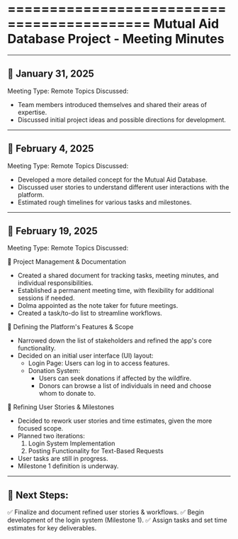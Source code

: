 ===========================================
  Mutual Aid Database Project - Meeting Minutes
===========================================

-------------------------------------------
📅 January 31, 2025
-------------------------------------------
Meeting Type: Remote
Topics Discussed:
- Team members introduced themselves and shared their areas of expertise.
- Discussed initial project ideas and possible directions for development.

-------------------------------------------
📅 February 4, 2025
-------------------------------------------
Meeting Type: Remote
Topics Discussed:
- Developed a more detailed concept for the Mutual Aid Database.
- Discussed user stories to understand different user interactions with the platform.
- Estimated rough timelines for various tasks and milestones.

-------------------------------------------
📅 February 19, 2025
-------------------------------------------
Meeting Type: Remote
Topics Discussed:

🔹 Project Management & Documentation
- Created a shared document for tracking tasks, meeting minutes, and individual responsibilities.
- Established a permanent meeting time, with flexibility for additional sessions if needed.
- Dolma appointed as the note taker for future meetings.
- Created a task/to-do list to streamline workflows.

🔹 Defining the Platform's Features & Scope
- Narrowed down the list of stakeholders and refined the app's core functionality.
- Decided on an initial user interface (UI) layout:
  - Login Page: Users can log in to access features.
  - Donation System:
    - Users can seek donations if affected by the wildfire.
    - Donors can browse a list of individuals in need and choose whom to donate to.

🔹 Refining User Stories & Milestones
- Decided to rework user stories and time estimates, given the more focused scope.
- Planned two iterations:
  1. Login System Implementation
  2. Posting Functionality for Text-Based Requests
- User tasks are still in progress.
- Milestone 1 definition is underway.

-------------------------------------------
📌 Next Steps:
-------------------------------------------
✅ Finalize and document refined user stories & workflows.
✅ Begin development of the login system (Milestone 1).
✅ Assign tasks and set time estimates for key deliverables.

